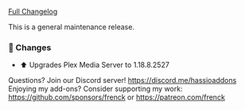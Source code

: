 [Full Changelog][changelog]

This is a general maintenance release.

### :hammer: Changes

- :arrow_up: Upgrades Plex Media Server to 1.18.8.2527

[changelog]: https://github.com/hassio-addons/addon-plex/compare/v2.3.0...v2.3.1

Questions? Join our Discord server! https://discord.me/hassioaddons
Enjoying my add-ons? Consider supporting my work:
https://github.com/sponsors/frenck or https://patreon.com/frenck